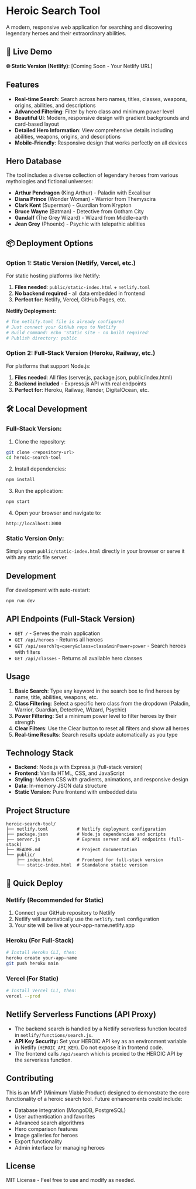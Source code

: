 # Heroic Search Tool

A modern, responsive web application for searching and discovering legendary heroes and their extraordinary abilities.

## 🚀 Live Demo

**🌐 Static Version (Netlify)**: [Coming Soon - Your Netlify URL]

## Features

- **Real-time Search**: Search across hero names, titles, classes, weapons, origins, abilities, and descriptions
- **Advanced Filtering**: Filter by hero class and minimum power level
- **Beautiful UI**: Modern, responsive design with gradient backgrounds and card-based layout
- **Detailed Hero Information**: View comprehensive details including abilities, weapons, origins, and descriptions
- **Mobile-Friendly**: Responsive design that works perfectly on all devices

## Hero Database

The tool includes a diverse collection of legendary heroes from various mythologies and fictional universes:

- **Arthur Pendragon** (King Arthur) - Paladin with Excalibur
- **Diana Prince** (Wonder Woman) - Warrior from Themyscira
- **Clark Kent** (Superman) - Guardian from Krypton
- **Bruce Wayne** (Batman) - Detective from Gotham City
- **Gandalf** (The Grey Wizard) - Wizard from Middle-earth
- **Jean Grey** (Phoenix) - Psychic with telepathic abilities

## 📦 Deployment Options

### Option 1: Static Version (Netlify, Vercel, etc.)

For static hosting platforms like Netlify:

1. **Files needed**: `public/static-index.html` + `netlify.toml`
2. **No backend required** - all data embedded in frontend
3. **Perfect for**: Netlify, Vercel, GitHub Pages, etc.

**Netlify Deployment:**
```bash
# The netlify.toml file is already configured
# Just connect your GitHub repo to Netlify
# Build command: echo 'Static site - no build required'
# Publish directory: public
```

### Option 2: Full-Stack Version (Heroku, Railway, etc.)

For platforms that support Node.js:

1. **Files needed**: All files (server.js, package.json, public/index.html)
2. **Backend included** - Express.js API with real endpoints
3. **Perfect for**: Heroku, Railway, Render, DigitalOcean, etc.

## 🛠 Local Development

### Full-Stack Version:

1. Clone the repository:
```bash
git clone <repository-url>
cd heroic-search-tool
```

2. Install dependencies:
```bash
npm install
```

3. Run the application:
```bash
npm start
```

4. Open your browser and navigate to:
```
http://localhost:3000
```

### Static Version Only:

Simply open `public/static-index.html` directly in your browser or serve it with any static file server.

## Development

For development with auto-restart:
```bash
npm run dev
```

## API Endpoints (Full-Stack Version)

- `GET /` - Serves the main application
- `GET /api/heroes` - Returns all heroes
- `GET /api/search?q=query&class=class&minPower=power` - Search heroes with filters
- `GET /api/classes` - Returns all available hero classes

## Usage

1. **Basic Search**: Type any keyword in the search box to find heroes by name, title, abilities, weapons, etc.
2. **Class Filtering**: Select a specific hero class from the dropdown (Paladin, Warrior, Guardian, Detective, Wizard, Psychic)
3. **Power Filtering**: Set a minimum power level to filter heroes by their strength
4. **Clear Filters**: Use the Clear button to reset all filters and show all heroes
5. **Real-time Results**: Search results update automatically as you type

## Technology Stack

- **Backend**: Node.js with Express.js (full-stack version)
- **Frontend**: Vanilla HTML, CSS, and JavaScript
- **Styling**: Modern CSS with gradients, animations, and responsive design
- **Data**: In-memory JSON data structure
- **Static Version**: Pure frontend with embedded data

## Project Structure

```
heroic-search-tool/
├── netlify.toml           # Netlify deployment configuration
├── package.json           # Node.js dependencies and scripts
├── server.js              # Express server and API endpoints (full-stack)
├── README.md              # Project documentation
└── public/
    ├── index.html         # Frontend for full-stack version
    └── static-index.html  # Standalone static version
```

## 🚀 Quick Deploy

### Netlify (Recommended for Static)
1. Connect your GitHub repository to Netlify
2. Netlify will automatically use the `netlify.toml` configuration
3. Your site will be live at your-app-name.netlify.app

### Heroku (For Full-Stack)
```bash
# Install Heroku CLI, then:
heroku create your-app-name
git push heroku main
```

### Vercel (For Static)
```bash
# Install Vercel CLI, then:
vercel --prod
```

## Netlify Serverless Functions (API Proxy)

- The backend search is handled by a Netlify serverless function located in `netlify/functions/search.js`.
- **API Key Security:** Set your HEROIC API key as an environment variable in Netlify (`HEROIC_API_KEY`). Do not expose it in frontend code.
- The frontend calls `/api/search` which is proxied to the HEROIC API by the serverless function.

## Contributing

This is an MVP (Minimum Viable Product) designed to demonstrate the core functionality of a heroic search tool. Future enhancements could include:

- Database integration (MongoDB, PostgreSQL)
- User authentication and favorites
- Advanced search algorithms
- Hero comparison features
- Image galleries for heroes
- Export functionality
- Admin interface for managing heroes

## License

MIT License - Feel free to use and modify as needed.